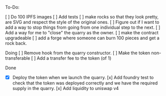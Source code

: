 To-Do:

[ ] Do 100 IPFS images
[ ] Add tests
[ ] make rocks so that they look pretty, are SVG and respect the style of the original ones.
[ ] Figure out if I want to add a way to stop things from going from one individual step to the next.
[ ] Add a way for me to "close" the quarry as the owner.
[ ] make the contract upgradeable
[ ] add a forge where someone can burn 100 pieces and get a rock back.

Doing
[ ] Remove hook from the quarry constructor.
[ ] Make the token non-transferable
[ ] Add a transfer fee to the token (of 1)

Done

- [x] Deploy the token when we launch the quarry.
      [x] Add foundry test to check that the token was deployed correctly and we have the required supply in the quarry.
      [x] Add liquidity to uniswap v4
